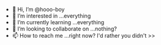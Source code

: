 - 👋 Hi, I’m @hooo-boy
- 👀 I’m interested in ...everything
- 🌱 I’m currently learning ...everything
- 💞️ I’m looking to collaborate on ...nothing?
- 📫 How to reach me ...right now? I'd rather you didn't >>

<!---
hooo-boy/hooo-boy is a ✨ special ✨ repository because its `README.md` (this file) appears on your GitHub profile.
You can click the Preview link to take a look at your changes.
--->
